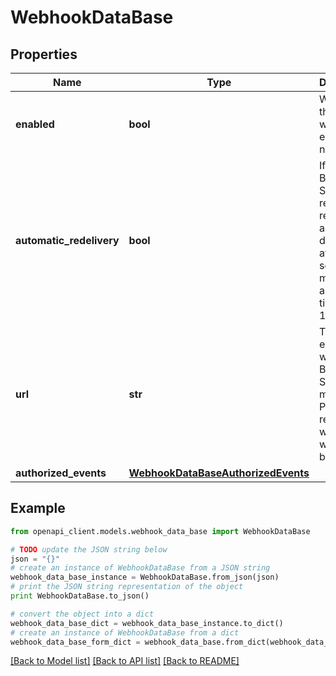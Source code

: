# WebhookDataBase


## Properties
Name | Type | Description | Notes
------------ | ------------- | ------------- | -------------
**enabled** | **bool** | Whether this webhook is enabled or not | [optional] [default to True]
**automatic_redelivery** | **bool** | If true, BTCPay Server will retry to redeliver any failed delivery after 10 seconds, 1 minutes and up to 6 times after 10 minutes. | [optional] [default to True]
**url** | **str** | The endpoint where BTCPay Server will make the POST request with the webhook body | [optional] 
**authorized_events** | [**WebhookDataBaseAuthorizedEvents**](WebhookDataBaseAuthorizedEvents.md) |  | [optional] 

## Example

```python
from openapi_client.models.webhook_data_base import WebhookDataBase

# TODO update the JSON string below
json = "{}"
# create an instance of WebhookDataBase from a JSON string
webhook_data_base_instance = WebhookDataBase.from_json(json)
# print the JSON string representation of the object
print WebhookDataBase.to_json()

# convert the object into a dict
webhook_data_base_dict = webhook_data_base_instance.to_dict()
# create an instance of WebhookDataBase from a dict
webhook_data_base_form_dict = webhook_data_base.from_dict(webhook_data_base_dict)
```
[[Back to Model list]](../README.md#documentation-for-models) [[Back to API list]](../README.md#documentation-for-api-endpoints) [[Back to README]](../README.md)


